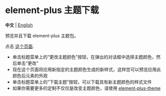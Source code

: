 # element-plus 主题下载

**中文** | [English](./README.md)

预览并且下载 element-plus 主题包。

点击 <a href="https://github.com/WsmDyj/element-plus-theme/">这个页面</a>.

- 单击标题菜单上的“更改主题颜色”按钮，在弹出的对话框中选择主题颜色，然后单击“更改”
- 现在这个页面将应用新指定的主题颜色生成的新样式，这样您可以预览应用此颜色后元素的外观
- 单击标题菜单上的“下载主题”按钮，可以下载具有新主题颜色的样式文件
- 如果你需要更多的定制不仅仅是改变主题颜色，请使用 <a href="https://element-plus.org/#/zh-CN/component/custom-theme" target="_blank">element-plus-theme</a>
